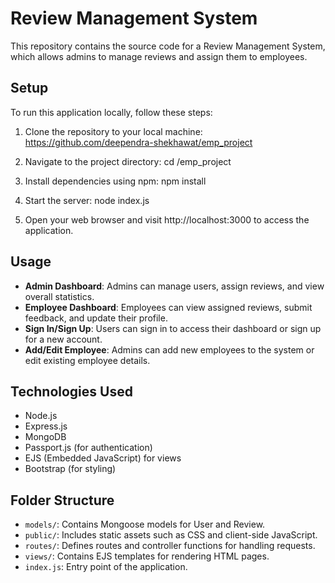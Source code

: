 # Review Management System

This repository contains the source code for a Review Management System, which allows admins to manage reviews and assign them to employees.

## Setup

To run this application locally, follow these steps:

1. Clone the repository to your local machine: https://github.com/deependra-shekhawat/emp_project 
2. Navigate to the project directory: cd /emp_project
3. Install dependencies using npm: npm install 
4. Start the server: node index.js


5. Open your web browser and visit http://localhost:3000 to access the application.

## Usage

- **Admin Dashboard**: Admins can manage users, assign reviews, and view overall statistics.
- **Employee Dashboard**: Employees can view assigned reviews, submit feedback, and update their profile.
- **Sign In/Sign Up**: Users can sign in to access their dashboard or sign up for a new account.
- **Add/Edit Employee**: Admins can add new employees to the system or edit existing employee details.

## Technologies Used

- Node.js
- Express.js
- MongoDB
- Passport.js (for authentication)
- EJS (Embedded JavaScript) for views
- Bootstrap (for styling)

## Folder Structure

- `models/`: Contains Mongoose models for User and Review.
- `public/`: Includes static assets such as CSS and client-side JavaScript.
- `routes/`: Defines routes and controller functions for handling requests.
- `views/`: Contains EJS templates for rendering HTML pages.
- `index.js`: Entry point of the application.





